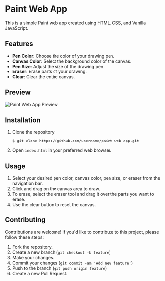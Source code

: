 # Paint Web App

This is a simple Paint web app created using HTML, CSS, and Vanilla JavaScript.

## Features

- **Pen Color**: Choose the color of your drawing pen.
- **Canvas Color**: Select the background color of the canvas.
- **Pen Size**: Adjust the size of the drawing pen.
- **Eraser**: Erase parts of your drawing.
- **Clear**: Clear the entire canvas.

## Preview

![Paint Web App Preview](preview.png)

## Installation

1. Clone the repository:

    ```bash
    $ git clone https://github.com/username/paint-web-app.git
    ```

2. Open `index.html` in your preferred web browser.

## Usage

1. Select your desired pen color, canvas color, pen size, or eraser from the navigation bar.
2. Click and drag on the canvas area to draw.
3. To erase, select the eraser tool and drag it over the parts you want to erase.
4. Use the clear button to reset the canvas.

## Contributing

Contributions are welcome! If you'd like to contribute to this project, please follow these steps:

1. Fork the repository.
2. Create a new branch (`git checkout -b feature`)
3. Make your changes.
4. Commit your changes (`git commit -am 'Add new feature'`)
5. Push to the branch (`git push origin feature`)
6. Create a new Pull Request.

